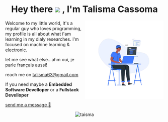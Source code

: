 <!--
**talisma-cassoma/talisma-cassoma** is a ✨ _special_ ✨ repository because its `README.md` (this file) appears on your GitHub profile.-->
<h1 align="center">Hey there <img src="https://media.giphy.com/media/hvRJCLFzcasrR4ia7z/giphy.gif" width="30px"> , I'm Talisma Cassoma</h1>
<img src="images/me.png" align="right" width="250">
<p align="left">
 Welcome to my little world, It's a regular guy who loves programming, my profile is all about what i'am learning in my dialy researches. I'm focused on machine learning & electronic.</p>

let me see what else...ahm oui, je parle français aussi! 


reach me on talisma63@gmail.com
<p> If you need maybe a <strong>Embedded Software Develloper</strong> or a <strong>Fullstack Develloper</strong><br> </p><a href='https://www.linkedin.com/in/talisma-manuel-88ba571b2/' target='_blank'>send me a message 💬</a>

</p>
<p align="center"> <img src="https://komarev.com/ghpvc/?username=talisma-cassoma" alt="taisma" /> </p>

